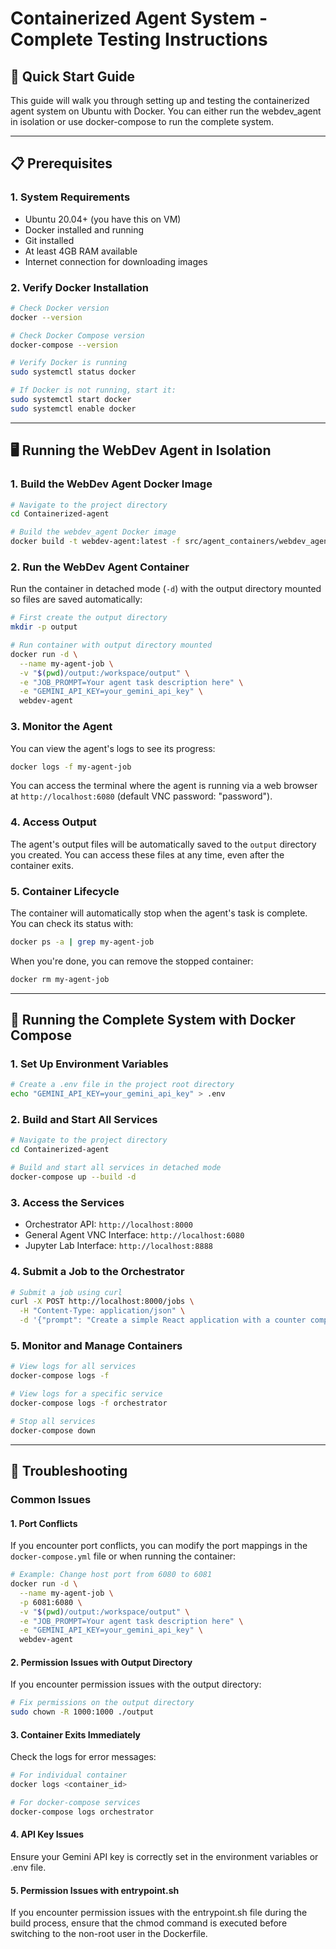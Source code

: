 # Containerized Agent System - Complete Testing Instructions

## 🚀 Quick Start Guide

This guide will walk you through setting up and testing the containerized agent system on Ubuntu with Docker. You can either run the webdev_agent in isolation or use docker-compose to run the complete system.

---

## 📋 Prerequisites

### 1. System Requirements
- Ubuntu 20.04+ (you have this on VM)
- Docker installed and running
- Git installed
- At least 4GB RAM available
- Internet connection for downloading images

### 2. Verify Docker Installation
```bash
# Check Docker version
docker --version

# Check Docker Compose version
docker-compose --version

# Verify Docker is running
sudo systemctl status docker

# If Docker is not running, start it:
sudo systemctl start docker
sudo systemctl enable docker
```

---

## 🖥️ Running the WebDev Agent in Isolation

### 1. Build the WebDev Agent Docker Image
```bash
# Navigate to the project directory
cd Containerized-agent

# Build the webdev_agent Docker image
docker build -t webdev-agent:latest -f src/agent_containers/webdev_agent/Dockerfile .
```

### 2. Run the WebDev Agent Container
Run the container in detached mode (`-d`) with the output directory mounted so files are saved automatically:

```bash
# First create the output directory
mkdir -p output

# Run container with output directory mounted
docker run -d \
  --name my-agent-job \
  -v "$(pwd)/output:/workspace/output" \
  -e "JOB_PROMPT=Your agent task description here" \
  -e "GEMINI_API_KEY=your_gemini_api_key" \
  webdev-agent
```

### 3. Monitor the Agent
You can view the agent's logs to see its progress:
```bash
docker logs -f my-agent-job
```
You can access the terminal where the agent is running via a web browser at `http://localhost:6080` 
(default VNC password: "password").

### 4. Access Output
The agent's output files will be automatically saved to the `output` directory you created. You can access these files at any time, even after the container exits.

### 5. Container Lifecycle
The container will automatically stop when the agent's task is complete. You can check its status with:
```bash
docker ps -a | grep my-agent-job
```

When you're done, you can remove the stopped container:
```bash
docker rm my-agent-job
```

---

## 🔄 Running the Complete System with Docker Compose

### 1. Set Up Environment Variables
```bash
# Create a .env file in the project root directory
echo "GEMINI_API_KEY=your_gemini_api_key" > .env
```

### 2. Build and Start All Services
```bash
# Navigate to the project directory
cd Containerized-agent

# Build and start all services in detached mode
docker-compose up --build -d
```

### 3. Access the Services
- Orchestrator API: `http://localhost:8000`
- General Agent VNC Interface: `http://localhost:6080`
- Jupyter Lab Interface: `http://localhost:8888`

### 4. Submit a Job to the Orchestrator
```bash
# Submit a job using curl
curl -X POST http://localhost:8000/jobs \
  -H "Content-Type: application/json" \
  -d '{"prompt": "Create a simple React application with a counter component", "agent_type": "general"}'
```

### 5. Monitor and Manage Containers
```bash
# View logs for all services
docker-compose logs -f

# View logs for a specific service
docker-compose logs -f orchestrator

# Stop all services
docker-compose down
```

---

## 🔧 Troubleshooting

### Common Issues

#### 1. Port Conflicts
If you encounter port conflicts, you can modify the port mappings in the `docker-compose.yml` file or when running the container:
```bash
# Example: Change host port from 6080 to 6081
docker run -d \
  --name my-agent-job \
  -p 6081:6080 \
  -v "$(pwd)/output:/workspace/output" \
  -e "JOB_PROMPT=Your agent task description here" \
  -e "GEMINI_API_KEY=your_gemini_api_key" \
  webdev-agent
```

#### 2. Permission Issues with Output Directory
If you encounter permission issues with the output directory:
```bash
# Fix permissions on the output directory
sudo chown -R 1000:1000 ./output
```

#### 3. Container Exits Immediately
Check the logs for error messages:
```bash
# For individual container
docker logs <container_id>

# For docker-compose services
docker-compose logs orchestrator
```

#### 4. API Key Issues
Ensure your Gemini API key is correctly set in the environment variables or .env file.

#### 5. Permission Issues with entrypoint.sh
If you encounter permission issues with the entrypoint.sh file during the build process, ensure that the chmod command is executed before switching to the non-root user in the Dockerfile.
